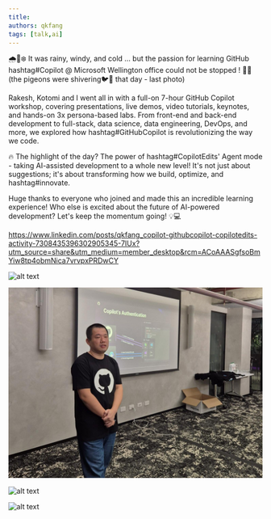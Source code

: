```yaml
---
title: 
authors: qkfang
tags: [talk,ai]
---
```


🌧️💨❄️ It was rainy, windy, and cold … but the passion for learning GitHub hashtag#Copilot @ Microsoft Wellington office could not be stopped ! 💙🚀 (the pigeons were shivering🐦🥶 that day - last photo)

Rakesh, Kotomi and I went all in with a full-on 7-hour GitHub Copilot workshop, covering presentations, live demos, video tutorials, keynotes, and hands-on 3x persona-based labs. From front-end and back-end development to full-stack, data science, data engineering, DevOps, and more, we explored how hashtag#GitHubCopilot is revolutionizing the way we code.

🔥 The highlight of the day? The power of hashtag#CopilotEdits' Agent mode - taking AI-assisted development to a whole new level! It's not just about suggestions; it's about transforming how we build, optimize, and hashtag#innovate.

Huge thanks to everyone who joined and made this an incredible learning experience! Who else is excited about the future of AI-powered development? Let's keep the momentum going! 💡💻

https://www.linkedin.com/posts/qkfang_copilot-githubcopilot-copilotedits-activity-7308435396302905345-7IUx?utm_source=share&utm_medium=member_desktop&rcm=ACoAAASgfsoBmYiw8tp4obmNica7vrvpxPRDwCY


![alt text](20250319-github-copilot-wellington-1.png)

![alt text](20250319-github-copilot-wellington-2.png)

![alt text](20250319-github-copilot-wellington-3.png)

![alt text](20250319-github-copilot-wellington-4.png)

